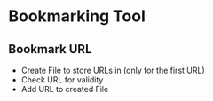 # Bookmarking Tool

## Bookmark URL

- Create File to store URLs in (only for the first URL)
- Check URL for validity
- Add  URL to created File



  

